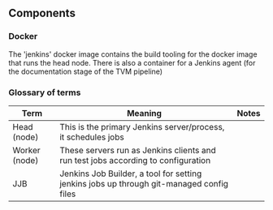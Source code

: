 ## Components

### Docker

The 'jenkins' docker image contains the build tooling for the docker image that runs the head node. There is also a container for a Jenkins agent (for the documentation stage of the TVM pipeline)

### Glossary of terms
| Term | Meaning | Notes |
--- | --- | ---
| Head (node) | This is the primary Jenkins server/process, it schedules jobs | |
| Worker (node) | These servers run as Jenkins clients and run test jobs according to configuration ||
| JJB | Jenkins Job Builder, a tool for setting jenkins jobs up through git-managed config files ||

